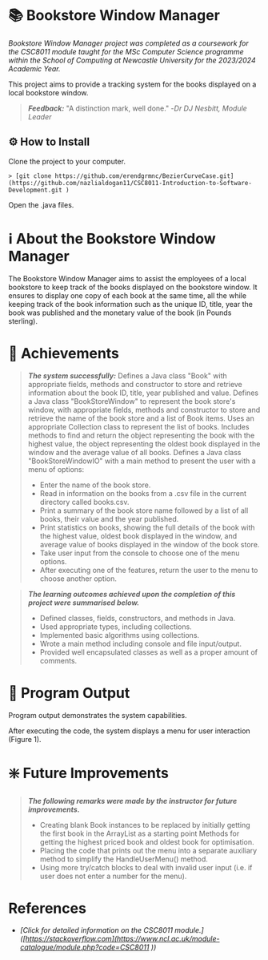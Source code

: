 # 📚 Bookstore Window Manager 

*Bookstore Window Manager project was completed as a coursework for the CSC8011 module taught for the MSc Computer Science programme within the School of Computing at Newcastle University for the 2023/2024 Academic Year.*

This project aims to provide a tracking system for the books displayed on a local bookstore window.

>___Feedback:___
> "A distinction mark, well done."
> -*Dr DJ Nesbitt, Module Leader*

## ⚙️ How to Install 

Clone the project to your computer.

```
> [git clone https://github.com/erendgrmnc/BezierCurveCase.git](https://github.com/nazlialdogan11/CSC8011-Introduction-to-Software-Development.git )
```

Open the .java files.

# ℹ About the Bookstore Window Manager

The Bookstore Window Manager aims to assist the employees of a local bookstore to keep track of the books displayed on the bookstore window. It ensures to display one copy of each book at the same time, all the while keeping track of the book information such as the unique ID, title, year the book was published and the monetary value of the book (in Pounds sterling).

# 🔖 Achievements

> ***The system successfully:***
> Defines a Java class "Book" with appropriate fields, methods and constructor to store and retrieve information about the book ID, title, year published and value.
> Defines a Java class "BookStoreWindow" to represent the book store's window, with appropriate fields, methods and constructor to store and retrieve the name of the book store and a list of Book items.
> Uses an appropriate Collection class to represent the list of books.
> Includes methods to find and return the object representing the book with the highest value, the object representing the oldest book displayed in the window and the average value of all books.
> Defines a Java class "BookStoreWindowIO" with a main method to present the user with a menu of options:
> - Enter the name of the book store.
> - Read in information on the books from a .csv file in the current directory called books.csv. 
> - Print a summary of the book store name followed by a list of all books, their value and the year published.
> - Print statistics on books, showing the full details of the book with the highest value, oldest book displayed in the window, and average value of books displayed in the window of the book store.
> - Take user input from the console to choose one of the menu options.
> - After executing one of the features, return the user to the menu to choose another option.

> ***The learning outcomes achieved upon the completion of this project were summarised below.***
> - Defined classes, fields, constructors, and methods in Java.
> - Used appropriate types, including collections.
> - Implemented basic algorithms using collections.
> - Wrote a main method including console and file input/output.
> - Provided well encapsulated classes as well as a proper amount of comments.

# 📄 Program Output

Program output demonstrates the system capabilities.

After executing the code, the system displays a menu for user interaction (Figure 1).

# ❇️ Future Improvements

> ***The following remarks were made by the instructor for future improvements.***
> - Creating blank Book instances to be replaced by initially getting the first book in the ArrayList as a starting point Methods for getting the highest priced book and oldest book for optimisation.
> - Placing the code that prints out the menu into a separate auxiliary method to simplify the HandleUserMenu() method.
> - Using more try/catch blocks to deal with invalid user input (i.e. if user does not enter a number for the menu).

  # References

- *[Click for detailed information on the CSC8011 module.]([https://stackoverflow.com](https://www.ncl.ac.uk/module-catalogue/module.php?code=CSC8011 ))*
  





